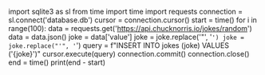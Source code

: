 import sqlite3 as sl
from time import time
import requests
connection = sl.connect('database.db')
cursor = connection.cursor()
start = time()
for i in range(100):
	data = requests.get('https://api.chucknorris.io/jokes/random')
	data = data.json()
	joke = data['value']
	joke = joke.replace('"', '`')
	joke = joke.replace("'", '`')
	query = f"INSERT INTO jokes (joke) VALUES ('{joke}')"
	cursor.execute(query)
connection.commit()
connection.close()
end = time()
print(end - start)
	